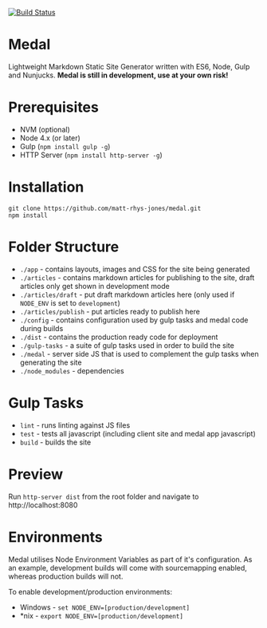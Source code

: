 [![Build Status](https://travis-ci.org/matt-rhys-jones/medal.svg?branch=master)](https://travis-ci.org/matt-rhys-jones/medal)

# Medal

Lightweight Markdown Static Site Generator written with ES6, Node, Gulp and Nunjucks. **Medal is still in development, use at your own risk!**

# Prerequisites
- NVM (optional)
- Node 4.x (or later)
- Gulp (`npm install gulp -g`)
- HTTP Server (`npm install http-server -g`)

# Installation

```
git clone https://github.com/matt-rhys-jones/medal.git
npm install
```

# Folder Structure
- `./app` - contains layouts, images and CSS for the site being generated
- `./articles` - contains markdown articles for publishing to the site, draft articles only get shown in development mode
- `./articles/draft` - put draft markdown articles here (only used if `NODE_ENV` is set to `development`)
- `./articles/publish` - put articles ready to publish here
- `./config` - contains configuration used by gulp tasks and medal code during builds
- `./dist` - contains the production ready code for deployment
- `./gulp-tasks` - a suite of gulp tasks used in order to build the site
- `./medal` - server side JS that is used to complement the gulp tasks when generating the site
- `./node_modules` - dependencies

# Gulp Tasks
- `lint` - runs linting against JS files
- `test` - tests all javascript (including client site and medal app javascript)
- `build` - builds the site

# Preview
Run `http-server dist` from the root folder and navigate to http://localhost:8080

# Environments
Medal utilises Node Environment Variables as part of it's configuration. As an example, development builds will come with 
sourcemapping enabled, whereas production builds will not.

To enable development/production environments:

- Windows - `set NODE_ENV=[production/development]`
- *nix - `export NODE_ENV=[production/development]`
